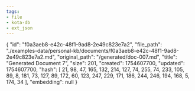 ```yaml
---
tags:
- file
- kota-db
- ext_json
---
```

{
  "id": "f0a3aeb8-e42c-48f1-9ad8-2e49c823e7a2",
  "file_path": "./examples-data/personal-kb/documents/f0a3aeb8-e42c-48f1-9ad8-2e49c823e7a2.md",
  "original_path": "/generated/doc-007.md",
  "title": "Generated Document 7",
  "size": 201,
  "created": 1754607700,
  "updated": 1754607700,
  "hash": [
    21,
    98,
    47,
    165,
    132,
    214,
    127,
    74,
    255,
    74,
    233,
    105,
    89,
    8,
    181,
    73,
    127,
    89,
    172,
    60,
    123,
    247,
    229,
    171,
    186,
    244,
    246,
    194,
    168,
    5,
    174,
    34
  ],
  "embedding": null
}